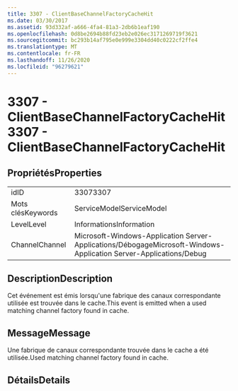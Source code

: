 ```yaml
---
title: 3307 - ClientBaseChannelFactoryCacheHit
ms.date: 03/30/2017
ms.assetid: 93d332af-a666-4fa4-81a3-2db6b1eaf190
ms.openlocfilehash: 0d8be2694b88fd23eb2e026ec3171269719f3621
ms.sourcegitcommit: bc293b14af795e0e999e3304dd40c0222cf2ffe4
ms.translationtype: MT
ms.contentlocale: fr-FR
ms.lasthandoff: 11/26/2020
ms.locfileid: "96279621"
---
```

# <a name="3307---clientbasechannelfactorycachehit"></a><span data-ttu-id="da03e-102">3307 - ClientBaseChannelFactoryCacheHit</span><span class="sxs-lookup"><span data-stu-id="da03e-102">3307 - ClientBaseChannelFactoryCacheHit</span></span>

## <a name="properties"></a><span data-ttu-id="da03e-103">Propriétés</span><span class="sxs-lookup"><span data-stu-id="da03e-103">Properties</span></span>  
  
|||  
|-|-|  
|<span data-ttu-id="da03e-104">id</span><span class="sxs-lookup"><span data-stu-id="da03e-104">ID</span></span>|<span data-ttu-id="da03e-105">3307</span><span class="sxs-lookup"><span data-stu-id="da03e-105">3307</span></span>|  
|<span data-ttu-id="da03e-106">Mots clés</span><span class="sxs-lookup"><span data-stu-id="da03e-106">Keywords</span></span>|<span data-ttu-id="da03e-107">ServiceModel</span><span class="sxs-lookup"><span data-stu-id="da03e-107">ServiceModel</span></span>|  
|<span data-ttu-id="da03e-108">Level</span><span class="sxs-lookup"><span data-stu-id="da03e-108">Level</span></span>|<span data-ttu-id="da03e-109">Informations</span><span class="sxs-lookup"><span data-stu-id="da03e-109">Information</span></span>|  
|<span data-ttu-id="da03e-110">Channel</span><span class="sxs-lookup"><span data-stu-id="da03e-110">Channel</span></span>|<span data-ttu-id="da03e-111">Microsoft-Windows-Application Server-Applications/Débogage</span><span class="sxs-lookup"><span data-stu-id="da03e-111">Microsoft-Windows-Application Server-Applications/Debug</span></span>|  
  
## <a name="description"></a><span data-ttu-id="da03e-112">Description</span><span class="sxs-lookup"><span data-stu-id="da03e-112">Description</span></span>  

 <span data-ttu-id="da03e-113">Cet événement est émis lorsqu'une fabrique des canaux correspondante utilisée est trouvée dans le cache.</span><span class="sxs-lookup"><span data-stu-id="da03e-113">This event is emitted when a used matching channel factory found in cache.</span></span>  
  
## <a name="message"></a><span data-ttu-id="da03e-114">Message</span><span class="sxs-lookup"><span data-stu-id="da03e-114">Message</span></span>  

 <span data-ttu-id="da03e-115">Une fabrique de canaux correspondante trouvée dans le cache a été utilisée.</span><span class="sxs-lookup"><span data-stu-id="da03e-115">Used matching channel factory found in cache.</span></span>  
  
## <a name="details"></a><span data-ttu-id="da03e-116">Détails</span><span class="sxs-lookup"><span data-stu-id="da03e-116">Details</span></span>
